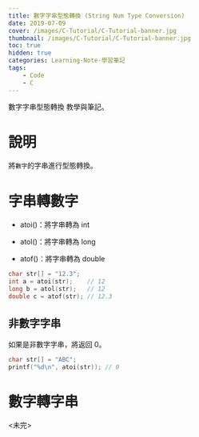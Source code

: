 ```yaml
---
title: 數字字串型態轉換 (String Num Type Conversion)
date: 2019-07-09
cover: /images/C-Tutorial/C-Tutorial-banner.jpg
thumbnail: /images/C-Tutorial/C-Tutorial-banner.jpg
toc: true
hidden: true
categories: Learning-Note-學習筆記
tags:
    - Code
    - C
---
```


數字字串型態轉換 教學與筆記。

<!-- more -->

# 說明

將`數字`的字串進行型態轉換。

# 字串轉數字

* atoi()：將字串轉為 int

* atol()：將字串轉為 long

* atof()：將字串轉為 double

```cpp
char str[] = "12.3";
int a = atoi(str);    // 12
long b = atol(str);   // 12
double c = atof(str); // 12.3
```

## 非數字字串
如果是非數字字串，將返回 0。

```cpp
char str[] = "ABC";
printf("%d\n", atoi(str)); // 0
```

# 數字轉字串
<未完>